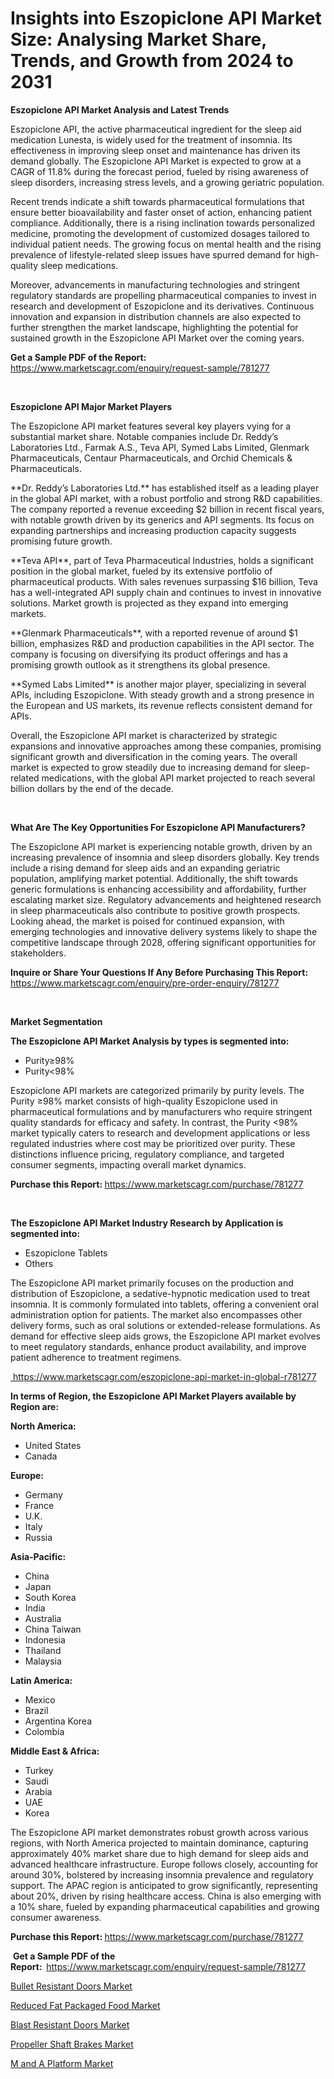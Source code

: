 <p><h1>Insights into Eszopiclone API Market Size: Analysing Market Share, Trends, and Growth from 2024 to 2031</h1></p><p><strong>Eszopiclone API Market Analysis and Latest Trends</strong></p>
<p><p>Eszopiclone API, the active pharmaceutical ingredient for the sleep aid medication Lunesta, is widely used for the treatment of insomnia. Its effectiveness in improving sleep onset and maintenance has driven its demand globally. The Eszopiclone API Market is expected to grow at a CAGR of 11.8% during the forecast period, fueled by rising awareness of sleep disorders, increasing stress levels, and a growing geriatric population. </p><p>Recent trends indicate a shift towards pharmaceutical formulations that ensure better bioavailability and faster onset of action, enhancing patient compliance. Additionally, there is a rising inclination towards personalized medicine, promoting the development of customized dosages tailored to individual patient needs. The growing focus on mental health and the rising prevalence of lifestyle-related sleep issues have spurred demand for high-quality sleep medications. </p><p>Moreover, advancements in manufacturing technologies and stringent regulatory standards are propelling pharmaceutical companies to invest in research and development of Eszopiclone and its derivatives. Continuous innovation and expansion in distribution channels are also expected to further strengthen the market landscape, highlighting the potential for sustained growth in the Eszopiclone API Market over the coming years.</p></p>
<p><strong>Get a Sample PDF of the Report:&nbsp;</strong> <a href="https://www.marketscagr.com/enquiry/request-sample/781277?utm_campaign=1284&utm_medium=2&utm_source=Github&utm_content=ia&utm_term=15102024&utm_id=eszopiclone-api">https://www.marketscagr.com/enquiry/request-sample/781277</a></p>
<p>&nbsp;</p>
<p><strong>Eszopiclone API Major Market Players</strong></p>
<p><p>The Eszopiclone API market features several key players vying for a substantial market share. Notable companies include Dr. Reddy’s Laboratories Ltd., Farmak A.S., Teva API, Symed Labs Limited, Glenmark Pharmaceuticals, Centaur Pharmaceuticals, and Orchid Chemicals & Pharmaceuticals.</p><p>**Dr. Reddy’s Laboratories Ltd.** has established itself as a leading player in the global API market, with a robust portfolio and strong R&D capabilities. The company reported a revenue exceeding $2 billion in recent fiscal years, with notable growth driven by its generics and API segments. Its focus on expanding partnerships and increasing production capacity suggests promising future growth.</p><p>**Teva API**, part of Teva Pharmaceutical Industries, holds a significant position in the global market, fueled by its extensive portfolio of pharmaceutical products. With sales revenues surpassing $16 billion, Teva has a well-integrated API supply chain and continues to invest in innovative solutions. Market growth is projected as they expand into emerging markets.</p><p>**Glenmark Pharmaceuticals**, with a reported revenue of around $1 billion, emphasizes R&D and production capabilities in the API sector. The company is focusing on diversifying its product offerings and has a promising growth outlook as it strengthens its global presence.</p><p>**Symed Labs Limited** is another major player, specializing in several APIs, including Eszopiclone. With steady growth and a strong presence in the European and US markets, its revenue reflects consistent demand for APIs.</p><p>Overall, the Eszopiclone API market is characterized by strategic expansions and innovative approaches among these companies, promising significant growth and diversification in the coming years. The overall market is expected to grow steadily due to increasing demand for sleep-related medications, with the global API market projected to reach several billion dollars by the end of the decade.</p></p>
<p>&nbsp;</p>
<p><strong>What Are The Key Opportunities For Eszopiclone API Manufacturers?</strong></p>
<p><p>The Eszopiclone API market is experiencing notable growth, driven by an increasing prevalence of insomnia and sleep disorders globally. Key trends include a rising demand for sleep aids and an expanding geriatric population, amplifying market potential. Additionally, the shift towards generic formulations is enhancing accessibility and affordability, further escalating market size. Regulatory advancements and heightened research in sleep pharmaceuticals also contribute to positive growth prospects. Looking ahead, the market is poised for continued expansion, with emerging technologies and innovative delivery systems likely to shape the competitive landscape through 2028, offering significant opportunities for stakeholders.</p></p>
<p><strong>Inquire or Share Your Questions If Any Before Purchasing This Report:</strong> <a href="https://www.marketscagr.com/enquiry/pre-order-enquiry/781277?utm_campaign=1284&utm_medium=2&utm_source=Github&utm_content=ia&utm_term=15102024&utm_id=eszopiclone-api">https://www.marketscagr.com/enquiry/pre-order-enquiry/781277</a></p>
<p>&nbsp;</p>
<p><strong>Market Segmentation</strong></p>
<p><strong>The Eszopiclone API Market Analysis by types is segmented into:</strong></p>
<p><ul><li>Purity≥98%</li><li>Purity<98%</li></ul></p>
<p><p>Eszopiclone API markets are categorized primarily by purity levels. The Purity ≥98% market consists of high-quality Eszopiclone used in pharmaceutical formulations and by manufacturers who require stringent quality standards for efficacy and safety. In contrast, the Purity <98% market typically caters to research and development applications or less regulated industries where cost may be prioritized over purity. These distinctions influence pricing, regulatory compliance, and targeted consumer segments, impacting overall market dynamics.</p></p>
<p><strong>Purchase this Report:&nbsp;</strong><a href="https://www.marketscagr.com/purchase/781277?utm_campaign=1284&utm_medium=2&utm_source=Github&utm_content=ia&utm_term=15102024&utm_id=eszopiclone-api">https://www.marketscagr.com/purchase/781277</a></p>
<p>&nbsp;</p>
<p><strong>The Eszopiclone API Market Industry Research by Application is segmented into:</strong></p>
<p><ul><li>Eszopiclone Tablets</li><li>Others</li></ul></p>
<p><p>The Eszopiclone API market primarily focuses on the production and distribution of Eszopiclone, a sedative-hypnotic medication used to treat insomnia. It is commonly formulated into tablets, offering a convenient oral administration option for patients. The market also encompasses other delivery forms, such as oral solutions or extended-release formulations. As demand for effective sleep aids grows, the Eszopiclone API market evolves to meet regulatory standards, enhance product availability, and improve patient adherence to treatment regimens.</p></p>
<p><a href="https://www.marketscagr.com/eszopiclone-api-market-in-global-r781277?utm_campaign=1284&utm_medium=2&utm_source=Github&utm_content=ia&utm_term=15102024&utm_id=eszopiclone-api">&nbsp;https://www.marketscagr.com/eszopiclone-api-market-in-global-r781277</a></p>
<p><strong>In terms of Region, the Eszopiclone API Market Players available by Region are:</strong></p>
<p>
    <p> <strong> North America: </strong>
        <ul>
            <li>United States</li>
            <li>Canada</li>
        </ul>
        </p> 
    <p> <strong> Europe: </strong>
        <ul>
            <li>Germany</li>
            <li>France</li>
            <li>U.K.</li>
            <li>Italy</li>
            <li>Russia</li>
        </ul>
        </p> 
    <p> <strong> Asia-Pacific: </strong>
        <ul>
            <li>China</li>
            <li>Japan</li>
            <li>South Korea</li>
            <li>India</li>
            <li>Australia</li>
            <li>China Taiwan</li>
            <li>Indonesia</li>
            <li>Thailand</li>
            <li>Malaysia</li>
        </ul>
        </p> 
    <p> <strong> Latin America: </strong>
        <ul>
            <li>Mexico</li>
            <li>Brazil</li>
            <li>Argentina Korea</li>
            <li>Colombia</li>
        </ul>
        </p> 
    <p> <strong> Middle East & Africa: </strong>
        <ul>
            <li>Turkey</li>
            <li>Saudi</li>
            <li>Arabia</li>
            <li>UAE</li>
            <li>Korea</li>
        </ul>
    </p>
    </p>
<p><p>The Eszopiclone API market demonstrates robust growth across various regions, with North America projected to maintain dominance, capturing approximately 40% market share due to high demand for sleep aids and advanced healthcare infrastructure. Europe follows closely, accounting for around 30%, bolstered by increasing insomnia prevalence and regulatory support. The APAC region is anticipated to grow significantly, representing about 20%, driven by rising healthcare access. China is also emerging with a 10% share, fueled by expanding pharmaceutical capabilities and growing consumer awareness.</p></p>
<p><strong>Purchase this Report: </strong><a href="https://www.marketscagr.com/purchase/781277?utm_campaign=1284&utm_medium=2&utm_source=Github&utm_content=ia&utm_term=15102024&utm_id=eszopiclone-api">https://www.marketscagr.com/purchase/781277</a></p>
<p>&nbsp;<strong>Get a Sample PDF of the Report:&nbsp;&nbsp;</strong><a href="https://www.marketscagr.com/enquiry/request-sample/781277?utm_campaign=1284&utm_medium=2&utm_source=Github&utm_content=ia&utm_term=15102024&utm_id=eszopiclone-api">https://www.marketscagr.com/enquiry/request-sample/781277</a></p>
<p><strong></strong></p>
<p><p><a href="https://www.linkedin.com/pulse/bullet-resistant-doors-market-evolution-future-outlook-forecasting-tdggc?trk=public_post_embed_feed-article-content&utm_campaign=1284&utm_medium=2&utm_source=Github&utm_content=ia&utm_term=15102024&utm_id=eszopiclone-api">Bullet Resistant Doors Market</a></p><p><a href="https://www.linkedin.com/pulse/reduced-fat-packaged-food-market-maturity-analysis-regional-disparities-u8lpc?trk=public_post_embed_feed-article-content&utm_campaign=1284&utm_medium=2&utm_source=Github&utm_content=ia&utm_term=15102024&utm_id=eszopiclone-api">Reduced Fat Packaged Food Market</a></p><p><a href="https://www.linkedin.com/pulse/blast-resistant-doors-mosaic-piecing-together-global-market-gdzhc?trk=public_post_embed_feed-article-content&utm_campaign=1284&utm_medium=2&utm_source=Github&utm_content=ia&utm_term=15102024&utm_id=eszopiclone-api">Blast Resistant Doors Market</a></p><p><a href="https://www.linkedin.com/pulse/propeller-shaft-brakes-landscape-product-spectrum-market-bktgc?trk=public_post_embed_feed-article-content&utm_campaign=1284&utm_medium=2&utm_source=Github&utm_content=ia&utm_term=15102024&utm_id=eszopiclone-api">Propeller Shaft Brakes Market</a></p><p><a href="https://www.linkedin.com/pulse/m-platform-market-outlook-current-assessment-future-projections-e5ucc?trk=public_post_embed_feed-article-content&utm_campaign=1284&utm_medium=2&utm_source=Github&utm_content=ia&utm_term=15102024&utm_id=eszopiclone-api">M and A Platform Market</a></p></p>